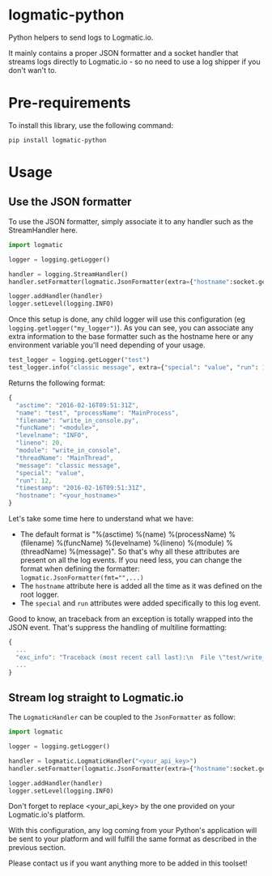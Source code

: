 # logmatic-python
Python helpers to send logs to Logmatic.io.

It mainly contains a proper JSON formatter and a socket handler that streams logs directly to Logmatic.io - so no need to use a log shipper if you don't wan't to.

# Pre-requirements

To install this library, use the following command:

```
pip install logmatic-python
```

# Usage

## Use the JSON formatter

To use the JSON formatter, simply associate it to any handler such as the StreamHandler here.

```python
import logmatic

logger = logging.getLogger()

handler = logging.StreamHandler()
handler.setFormatter(logmatic.JsonFormatter(extra={"hostname":socket.gethostname()}))

logger.addHandler(handler)
logger.setLevel(logging.INFO)
```

Once this setup is done, any child logger will use this configuration (eg `logging.getlogger("my_logger")`). As you can see, you can associate any extra information to the base formatter such as the hostname here or any environment variable you'll need depending of your usage.

```python
test_logger = logging.getLogger("test")
test_logger.info("classic message", extra={"special": "value", "run": 12})
```

Returns the following format:
```javascript
{
  "asctime": "2016-02-16T09:51:31Z",
  "name": "test", "processName": "MainProcess",
  "filename": "write_in_console.py",
  "funcName": "<module>",
  "levelname": "INFO",
  "lineno": 20,
  "module": "write_in_console",
  "threadName": "MainThread",
  "message": "classic message",
  "special": "value",
  "run": 12,
  "timestamp": "2016-02-16T09:51:31Z",
  "hostname": "<your_hostname>"
}
```

Let's take some time here to understand what we have:

- The default format is "%(asctime) %(name) %(processName) %(filename)  %(funcName) %(levelname) %(lineno) %(module) %(threadName) %(message)". So that's why all these attributes are present on all the log events. If you need less, you can change the format when defining the formatter: `logmatic.JsonFormatter(fmt="",...)`
- The `hostname` attribute here is added all the time as it was defined on the root logger.
- The `special` and `run` attributes were added specifically to this log event.

Good to know, an traceback from an exception is totally wrapped into the JSON event. That's suppress the handling of multiline formatting:
```javascript
{
  ...
  "exc_info": "Traceback (most recent call last):\n  File \"test/write_in_console.py\", line 24, in exception_test\n    raise Exception('test')\nException: test",
  ...
}
```

## Stream log straight to Logmatic.io

The `LogmaticHandler` can be coupled to the `JsonFormatter` as follow:

```python
import logmatic

logger = logging.getLogger()

handler = logmatic.LogmaticHandler("<your_api_key>")
handler.setFormatter(logmatic.JsonFormatter(extra={"hostname":socket.gethostname()}))

logger.addHandler(handler)
logger.setLevel(logging.INFO)
```

Don't forget to replace <your_api_key> by the one provided on your Logmatic.io's platform.

With this configuration, any log coming from your Python's application will be sent to your platform and will fulfill the same format as described in the previous section.

Please contact us if you want anything more to be added in this toolset!
